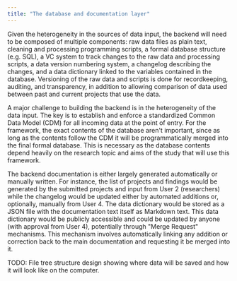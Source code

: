 ```yaml
---
title: "The database and documentation layer"
---
```


Given the heterogeneity in the sources of data input, the backend will
need to be composed of multiple components: raw data files as plain
text, cleaning and processing programming scripts, a formal database
structure (e.g. SQL), a VC system to track changes to the raw data and
processing scripts, a data version numbering system, a changelog
describing the changes, and a data dictionary linked to the variables
contained in the database. Versioning of the raw data and scripts is
done for recordkeeping, auditing, and transparency, in addition to
allowing comparison of data used between past and current projects that
use the data.

A major challenge to building the backend is in the heterogeneity of the
data input. The key is to establish and enforce a standardized Common
Data Model (CDM) for all incoming data at the point of entry. For the
framework, the exact contents of the database aren't important, since as
long as the contents follow the CDM it will be programmatically merged
into the final formal database. This is necessary as the database
contents depend heavily on the research topic and aims of the study that
will use this framework.

The backend documentation is either largely generated automatically or
manually written. For instance, the list of projects and findings would
be generated by the submitted projects and input from User 2
(researchers) while the changelog would be updated either by automated
additions or, optionally, manually from User 4. The data dictionary
would be stored as a JSON file with the documentation text itself as
Markdown text. This data dictionary would be publicly accessible and
could be updated by anyone (with approval from User 4), potentially
through "Merge Request" mechanisms. This mechanism involves
automatically linking any addition or correction back to the main
documentation and requesting it be merged into it.

TODO: File tree structure design showing where data will be saved and
how it will look like on the computer.
